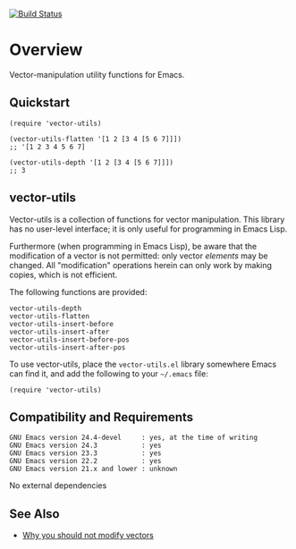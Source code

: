 [![Build Status](https://secure.travis-ci.org/rolandwalker/vector-utils.png?branch=master)](http://travis-ci.org/rolandwalker/vector-utils)

# Overview

Vector-manipulation utility functions for Emacs.

## Quickstart

```elisp
(require 'vector-utils)
 
(vector-utils-flatten '[1 2 [3 4 [5 6 7]]])
;; '[1 2 3 4 5 6 7]
 
(vector-utils-depth '[1 2 [3 4 [5 6 7]]])
;; 3
```

## vector-utils

Vector-utils is a collection of functions for vector manipulation.
This library has no user-level interface; it is only useful for
programming in Emacs Lisp.

Furthermore (when programming in Emacs Lisp), be aware that the
modification of a vector is not permitted: only vector *elements*
may be changed.  All "modification" operations herein can only
work by making copies, which is not efficient.

The following functions are provided:

	vector-utils-depth
	vector-utils-flatten
	vector-utils-insert-before
	vector-utils-insert-after
	vector-utils-insert-before-pos
	vector-utils-insert-after-pos

To use vector-utils, place the `vector-utils.el` library somewhere
Emacs can find it, and add the following to your `~/.emacs` file:

```elisp
(require 'vector-utils)
```

## Compatibility and Requirements

	GNU Emacs version 24.4-devel     : yes, at the time of writing
	GNU Emacs version 24.3           : yes
	GNU Emacs version 23.3           : yes
	GNU Emacs version 22.2           : yes
	GNU Emacs version 21.x and lower : unknown

No external dependencies

## See Also

* [Why you should not modify vectors](http://emacswiki.org/emacs/VectorUsage)
